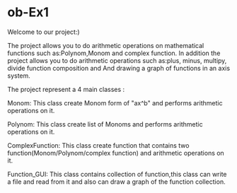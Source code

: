 # ob-Ex1
Welcome to our project:)

The project allows you to do arithmetic operations on mathematical functions such as:Polynom,Monom and complex function. In addition the project allows you to do arithmetic operations such as:plus, minus, multipy, divide function composition and And drawing a graph of functions in an axis system.

The project represent a 4 main classes :

Monom: This class create Monom form of "ax^b" and performs arithmetic operations on it.

Polynom: This class create list of Monoms and performs arithmetic operations on it. 

ComplexFunction: This class create function that contains two function(Monom/Polynom/complex function) and arithmetic operations on it.

Function_GUI: This class contains collection of function,this class can write a file and read from it and also can draw a graph of the function collection.
